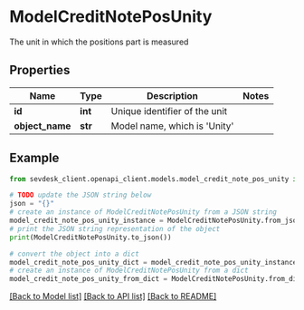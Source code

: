 # ModelCreditNotePosUnity

The unit in which the positions part is measured

## Properties

Name | Type | Description | Notes
------------ | ------------- | ------------- | -------------
**id** | **int** | Unique identifier of the unit | 
**object_name** | **str** | Model name, which is &#39;Unity&#39; | 

## Example

```python
from sevdesk_client.openapi_client.models.model_credit_note_pos_unity import ModelCreditNotePosUnity

# TODO update the JSON string below
json = "{}"
# create an instance of ModelCreditNotePosUnity from a JSON string
model_credit_note_pos_unity_instance = ModelCreditNotePosUnity.from_json(json)
# print the JSON string representation of the object
print(ModelCreditNotePosUnity.to_json())

# convert the object into a dict
model_credit_note_pos_unity_dict = model_credit_note_pos_unity_instance.to_dict()
# create an instance of ModelCreditNotePosUnity from a dict
model_credit_note_pos_unity_from_dict = ModelCreditNotePosUnity.from_dict(model_credit_note_pos_unity_dict)
```
[[Back to Model list]](../README.md#documentation-for-models) [[Back to API list]](../README.md#documentation-for-api-endpoints) [[Back to README]](../README.md)



